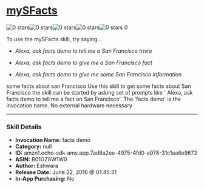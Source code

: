# [mySFacts](http://alexa.amazon.com/#skills/amzn1.echo-sdk-ams.app.7ad8a2ee-4975-4fd0-a978-31c1aa6e9672)
![0 stars](../../images/ic_star_border_black_18dp_1x.png)![0 stars](../../images/ic_star_border_black_18dp_1x.png)![0 stars](../../images/ic_star_border_black_18dp_1x.png)![0 stars](../../images/ic_star_border_black_18dp_1x.png)![0 stars](../../images/ic_star_border_black_18dp_1x.png) 0

To use the mySFacts skill, try saying...

* *Alexa, ask facts demo to tell me a San Francisco trivia*

* *Alexa, ask facts demo to give me a San Francisco fact*

* *Alexa, ask facts demo to give me some San Francisco information*

some facts about san Francisco
Use this skill to get some facts about San Francisco
the skill can be started by asking set of prompts like ' Alexa, ask facts demo to tell me a fact on San Francisco'. The 'facts demo' is the invocation name.
No external hardware necessary

***

### Skill Details

* **Invocation Name:** facts demo
* **Category:** null
* **ID:** amzn1.echo-sdk-ams.app.7ad8a2ee-4975-4fd0-a978-31c1aa6e9672
* **ASIN:** B01GZ8W1W0
* **Author:** Eshwara
* **Release Date:** June 22, 2016 @ 01:45:31
* **In-App Purchasing:** No
